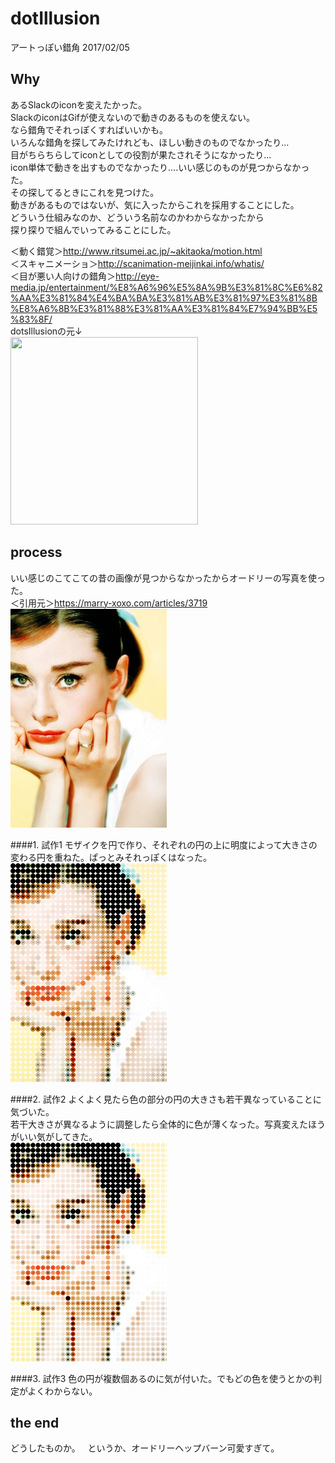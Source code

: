 # dotIllusion
アートっぽい錯角 2017/02/05

## Why
あるSlackのiconを変えたかった。  
SlackのiconはGifが使えないので動きのあるものを使えない。  
なら錯角でそれっぽくすればいいかも。  
いろんな錯角を探してみたけれども、ほしい動きのものでなかったり...  
目がちらちらしてiconとしての役割が果たされそうになかったり...  
icon単体で動きを出すものでなかったり....いい感じのものが見つからなかった。  
その探してるときにこれを見つけた。  
動きがあるものではないが、気に入ったからこれを採用することにした。  
どういう仕組みなのか、どういう名前なのかわからなかったから  
探り探りで組んでいってみることにした。  

＜動く錯覚＞<http://www.ritsumei.ac.jp/~akitaoka/motion.html>  
＜スキャニメーショ＞<http://scanimation-meijinkai.info/whatis/>  
＜目が悪い人向けの錯角＞<http://eye-media.jp/entertainment/%E8%A6%96%E5%8A%9B%E3%81%8C%E6%82%AA%E3%81%84%E4%BA%BA%E3%81%AB%E3%81%97%E3%81%8B%E8%A6%8B%E3%81%88%E3%81%AA%E3%81%84%E7%94%BB%E5%83%8F/>  
dotsIllusionの元↓  
<img src="http://eye-media.jp/common/images/uploads/2015/04/gazou_07.jpg" width="300" height="300">  

## process
いい感じのこてこての昔の画像が見つからなかったからオードリーの写真を使った。  
＜引用元＞<https://marry-xoxo.com/articles/3719><dr>    
<img src="https://github.com/wmrn/dotsIllusion/blob/master/data/lady.jpg" width="250" height="350">  
  
####1. 試作1
モザイクを円で作り、それぞれの円の上に明度によって大きさの変わる円を重ねた。ぱっとみそれっぽくはなった。<dr>
<img src="https://github.com/wmrn/dotsIllusion/blob/master/data/pic1.png" width="250" height="350">  

####2. 試作2
よくよく見たら色の部分の円の大きさも若干異なっていることに気づいた。  
若干大きさが異なるように調整したら全体的に色が薄くなった。写真変えたほうがいい気がしてきた。  
<img src="https://github.com/wmrn/dotsIllusion/blob/master/data/pic2.png" width="250" height="350">  

####3. 試作3
色の円が複数個あるのに気が付いた。でもどの色を使うとかの判定がよくわからない。  

## the end
どうしたものか。  
というか、オードリーヘップバーン可愛すぎて。  
